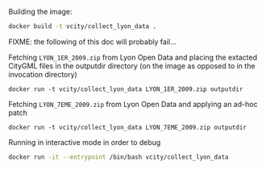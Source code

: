 Building the image:
```bash
docker build -t vcity/collect_lyon_data .
```

FIXME: the following of this doc will probably fail...


Fetching `LYON_1ER_2009.zip` from Lyon Open Data and placing the extacted CityGML files in the outputdir directory (on the image as opposed to in the invocation directory)
```
docker run -t vcity/collect_lyon_data LYON_1ER_2009.zip outputdir
```

Fetching `LYON_7EME_2009.zip` from Lyon Open Data and applying an ad-hoc patch
```
docker run -t vcity/collect_lyon_data LYON_7EME_2009.zip outputdir
```

Running in interactive mode in order to debug
```bash
docker run -it --entrypoint /bin/bash vcity/collect_lyon_data
```
